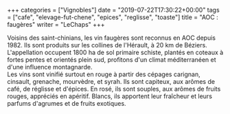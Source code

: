 +++
categories = ["Vignobles"]
date = "2019-07-22T17:30:22+00:00"
tags = ["cafe", "elevage-fut-chene", "epices", "reglisse", "toaste"] 
title = "AOC : faugères"
writer = "LeChaps"
+++

Voisins des saint-chinians, les vin faugères sont reconnus en AOC depuis 1982. Ils sont produits sur les collines de l'Hérault, à 20 km de Béziers.  
L'appellation occupent 1800 ha de sol primaire schiste, plantés en coteaux à fortes pentes et orientés plein sud, profitons d'un climat méditerranéen et d'une influence montagnarde.  
Les vins sont vinifié surtout en rouge à partir des cépages carignan, cinsault, grenache, mourvèdre, et syrah. Ils sont capiteux, aux arômes de café, de réglisse et d'épices. En rosé, ils sont souples, aux arômes de fruits rouges, appréciés en apéritif. Blancs, ils apportent leur fraîcheur et leurs parfums d'agrumes et de fruits exotiques.
